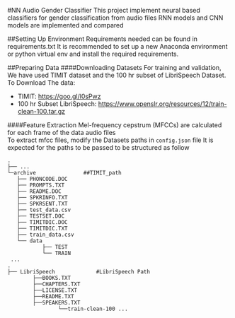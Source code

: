 #NN Audio Gender Classifier
This project implement neural based classifiers for gender classification from audio files
RNN models and CNN models are implemented and compared

##Setting Up Environment
Requirements needed can be found in requirements.txt
It is recommended to set up a new Anaconda environment or python virtual env and install the required requirements.

##Preparing Data
####Downloading Datasets
For training and validation, We have used TIMIT dataset and the 100 hr subset of LibriSpeech Dataset.
To Download The data:
+ TIMIT: https://goo.gl/l0sPwz
+ 100 hr Subset LibriSpeech: https://www.openslr.org/resources/12/train-clean-100.tar.gz

####Feature Extraction
Mel-frequency cepstrum (MFCCs) are calculated for each frame of the data audio files      
To extract mfcc files, modify the Datasets paths in `config.json` file
It is expected for the paths to be passed to be structured as follow


    .
    ├── ...
    └─archive				##TIMIT_path                  
	   ├── PHONCODE.DOC
	   ├── PROMPTS.TXT
	   ├── README.DOC
	   ├── SPKRINFO.TXT
	   ├── SPKRSENT.TXT
	   ├── test_data.csv
	   ├── TESTSET.DOC
	   ├── TIMITDIC.DOC
	   ├── TIMITDIC.TXT
	   ├── train_data.csv
	   └── data
	           ├── TEST
	           └── TRAIN
     ...
    .
    ├── LibriSpeech				#LibriSpeech Path          
			├──BOOKS.TXT
			├──CHAPTERS.TXT
			├──LICENSE.TXT
			├──README.TXT
			├──SPEAKERS.TXT
    		        └──train-clean-100 ...
